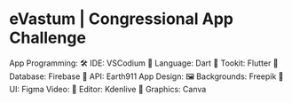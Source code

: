 # eVastum | Congressional App Challenge

App Programming:
  🛠️ IDE: VSCodium
  💬 Language: Dart
  🧰 Tookit: Flutter
  📙 Database: Firebase
  💱 API: Earth911
App Design:
  🖼️ Backgrounds: Freepik
  📱 UI: Figma
Video: 
  🎥 Editor: Kdenlive
  🎨 Graphics: Canva
